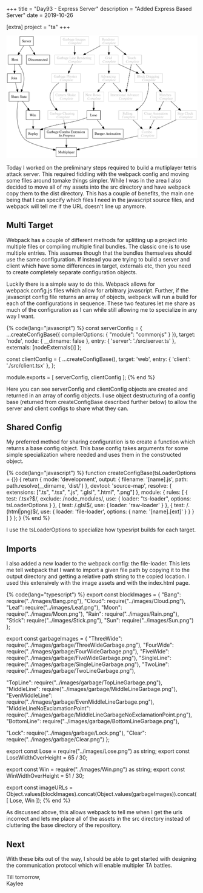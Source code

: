 +++
title = "Day93 - Express Server"
description = "Added Express Based Server"
date = 2019-10-26

[extra]
project = "ta"
+++

![Todo](./todo.svg)

Today I worked on the preliminary steps required to build a mutliplayer tetris attack server. This required fiddling
with the webpack config and moving some files around tomake things simpler. While I was in the area I also decided to
move all of my assets into the src directory and have webpack copy them to the dist directory. This has a couple of
benefits, the main one being that I can specify which files I need in the javascript source files, and webpack will tell
me if the URL doesn't line up anymore.

## Multi Target

Webpack has a couple of different methods for splitting up a project into multiple files or compiling multiple final
bundles. The classic one is to use multiple entries. This assumes though that the bundles themselves should use the same
configuration. If instead you are trying to build a server and client which have some differences in target, externals
etc, then you need to create completely separate configuration objects.

Luckily there is a simple way to do this. Webpack allows for webpack.config.js files which allow for arbitrary
javascript. Further, if the javascript config file returns an array of objects, webpack will run a build for each of the
configurations in sequence. These two features let me share as much of the configuration as I can while still allowing
me to specialize in any way I want.

{% code(lang="javascript") %}
const serverConfig = {
  ...createConfigBase({ 
    compilerOptions: {
      "module": "commonjs"
    }
  }),
  target: 'node',
  node: {
    __dirname: false
  },
  entry: { 
    'server': './src/server.ts' 
  },
  externals: [nodeExternals()]
};

const clientConfig = {
  ...createConfigBase(),
  target: 'web',
  entry: { 
    'client': './src/client.tsx' 
  },
};

module.exports = [ serverConfig, clientConfig ];
{% end %}

Here you can see serverConfig and clientConfig objects are created and returned in an array of config objects. I use
object destructuring of a config base (returned from createConfigBase described further below) to allow the server and
client configs to share what they can.

## Shared Config

My preferred method for sharing configuration is to create a function which returns a base config object. This base
config takes arguments for some simple specialization where needed and uses them in the constructed object.

{% code(lang="javascript") %}
function createConfigBase(tsLoaderOptions = {}) {
  return {
    mode: 'development',
    output: {
      filename: '[name].js',
      path: path.resolve(__dirname, 'dist/')
    },
    devtool: 'source-map',
    resolve: {
      extensions: [".ts", ".tsx", ".js", ".glsl", ".html", ".png"]
    },
    module: {
      rules: [
        {
          test: /\.tsx?$/,
          exclude: /node_modules/,
          use: {
            loader: "ts-loader",
            options: tsLoaderOptions
          }
        },
        {
          test: /\.glsl$/,
          use: {
            loader: 'raw-loader'
          }
        },
        {
          test: /\.(html|png)$/,
          use: {
            loader: 'file-loader',
            options: {
              name: '[name].[ext]'
            }
          }
        }
      ]
    }
  };
}
{% end %}

I use the tsLoaderOptions to specialize how typesript builds for each target.

## Imports

I also added a new loader to the webpack config: the file-loader. This lets me tell webpack that I want to import a
given file path by copying it to the output directory and getting a relative path string to the copied location. I used
this extensively with the image assets and with the index.html page.

{% code(lang="typescript") %}
export const blockImages = {
  "Bang": require("../images/Bang.png"),
  "Cloud": require("../images/Cloud.png"),
  "Leaf": require("../images/Leaf.png"),
  "Moon": require("../images/Moon.png"),
  "Rain": require("../images/Rain.png"),
  "Stick": require("../images/Stick.png"),
  "Sun": require("../images/Sun.png")
};

export const garbageImages = {
  "ThreeWide": require("../images/garbage/ThreeWideGarbage.png"),
  "FourWide": require("../images/garbage/FourWideGarbage.png"),
  "FiveWide": require("../images/garbage/FiveWideGarbage.png"),
  "SingleLine": require("../images/garbage/SingleLineGarbage.png"),
  "TwoLine": require("../images/garbage/TwoLineGarbage.png"),

  "TopLine": require("../images/garbage/TopLineGarbage.png"),
  "MiddleLine": require("../images/garbage/MiddleLineGarbage.png"),
  "EvenMiddleLine": require("../images/garbage/EvenMiddleLineGarbage.png"),
  "MiddleLineNoExclamationPoint": require("../images/garbage/MiddleLineGarbageNoExclamationPoint.png"),
  "BottomLine": require("../images/garbage/BottomLineGarbage.png"),

  "Lock": require("../images/garbage/Lock.png"),
  "Clear": require("../images/garbage/Clear.png")
};

export const Lose = require("../images/Lose.png") as string;
export const LoseWidthOverHeight = 65 / 30;

export const Win = require("../images/Win.png") as string;
export const WinWidthOverHeight = 51 / 30;

export const imageURLs = Object.values(blockImages).concat(Object.values(garbageImages)).concat([ Lose, Win ]);
{% end %}

As discussed above, this allows webpack to tell me when I get the urls incorrect and lets me place all of the assets in
the src directory instead of cluttering the base directory of the repository.

## Next

With these bits out of the way, I should be able to get started with designing the communication protocol which will
enable multipler TA battles.

Till tomorrow,  
Kaylee
